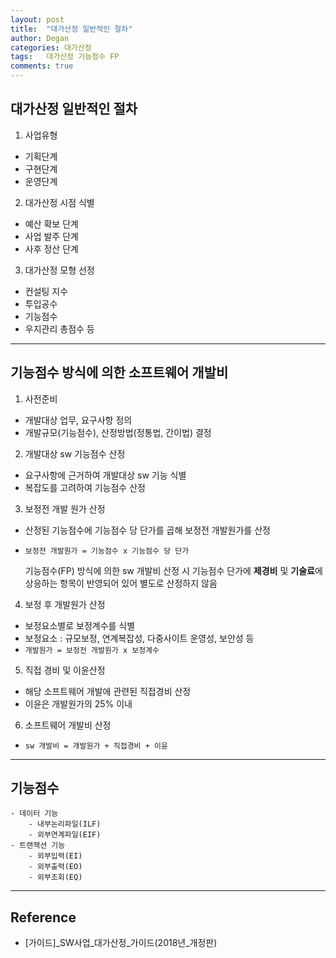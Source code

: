 ```yaml
---
layout: post
title:  "대가산정 일반적인 절차"
author: Degan
categories: 대가산정
tags:   대가산정 기능점수 FP 	
comments: true
---
```



## 대가산정 일반적인 절차 

1. 사업유형
* 기획단계
* 구현단계
* 운영단계

2. 대가산정 시점 식별
* 예산 확보 단계
* 사업 발주 단계
* 사후 정산 단계

3. 대가산정 모형 선정
* 컨설팅 지수
* 투입공수
* 기능점수
* 우지관리 총점수 등

---

## 기능점수 방식에 의한 소프트웨어 개발비

1. 사전준비
- 개발대상 업무, 요구사항 정의
- 개발규모(기능점수), 산정방법(정통법, 간이법) 결정

2. 개발대상 sw 기능점수 산정
- 요구사항에 근거하여 개발대상 sw 기능 식별
- 복잡도를 고려하여 기능점수 산정

3. 보정전 개발 원가 산정
- 산정된 기능점수에 기능점수 당 단가를 곱해 보정전 개발원가를 산정
- `보정전 개발원가 = 기능점수 x 기능점수 당 단가`

  기능점수(FP) 방식에 의한 sw 개발비 산정 시 기능점수 단가에 **제경비** 및 **기술료**에 상응하는 항목이 반영되어 있어 별도로 산정하지 않음

4. 보정 후 개발원가 산정
- 보정요소별로 보정계수를 식별
- 보정요소 : 규모보정, 연계복잡성, 다중사이트 운영성, 보안성 등
- `개발원가 = 보정전 개발원가 x 보정계수`

5. 직접 경비 및 이윤산정
- 해당 소프트웨어 개발에 관련된 직접경비 산정
- 이윤은 개발원가의 25% 이내

6. 소프트웨어 개발비 산정
- `sw 개발비 = 개발원가 + 직접경비 + 이윤`

---

## 기능점수
    - 데이터 기능
        - 내부논리파일(ILF)
        - 외부연계파일(EIF)
    - 트랜잭션 기능
        - 외부입력(EI)
        - 외부출력(EO)
        - 외부조회(EQ)

---
## Reference

- [가이드]_SW사업_대가산정_가이드(2018년_개정판)
